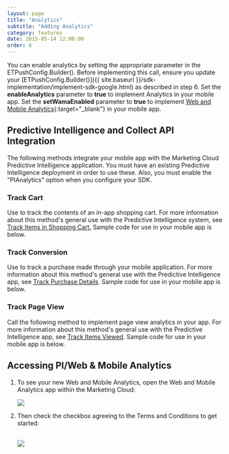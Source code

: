 ```yaml
---
layout: page
title: "Analytics"
subtitle: "Adding Analytics"
category: features
date: 2015-05-14 12:00:00
order: 6
---
```


You can enable analytics by setting the appropriate parameter in the ETPushConfig.Builder(). Before implementing this call, ensure you update your [ETPushConfig.Builder()]({{ site.baseurl }}/sdk-implementation/implement-sdk-google.html) as described in step 6. Set the **enableAnalytics** parameter to **true** to implement Analytics in your mobile app. Set the **setWamaEnabled** parameter to **true** to implement [Web and Mobile Analytics](https://help.exacttarget.com/en/documentation/web_and_mobile_analytics/){:target="_blank"} in your mobile app.

<script src="https://gist.github.com/sfmc-mobilepushsdk/a1f32591efa5fcfb6943.js"></script>


## Predictive Intelligence and Collect API Integration

The following methods integrate your mobile app with the Marketing Cloud Predictive Intelligence application. You must have an existing Predictive Intelligence deployment in order to use these. Also, you must enable the "PIAnalytics" option when you configure your SDK.

<a name="track_cart"></a>

### Track Cart

Use to track the contents of an in-app shopping cart. For more information about this method's general use with the Predictive Intelligence system, see <a href="http://help.marketingcloud.com/en/documentation/collect_code/install_collect_code/track_cart/" target="_blank">Track Items in Shopping Cart.</a> Sample code for use in your mobile app is below.

<script src="https://gist.github.com/sfmc-mobilepushsdk/2cb3447b64500b02c8ca51dce6efc290.js"></script>

<a name="track_conversion"></a>

### Track Conversion

Use to track a purchase made through your mobile application. For more information about this method's general use with the Predictive Intelligence app, see <a href="http://help.marketingcloud.com/en/documentation/collect_code/install_collect_code/track_conversion/" target="_blank">Track Purchase Details</a>. Sample code for use in your mobile app is below.

<script src="https://gist.github.com/sfmc-mobilepushsdk/1989b6d8e2e7a64e3787fd0e6f11946b.js"></script>

### Track Page View
Call the following method to implement page view analytics in your app. For more information about this method's general use with the Predictive Intelligence app, see <a href="http://help.marketingcloud.com/en/documentation/collect_code/install_collect_code/track_page_view/" target="_blank">Track Items Viewed</a>. Sample code for use in your mobile app is below.

<script src="https://gist.github.com/sfmc-mobilepushsdk/da02ce55ea76aa826a28cb74988b40e4.js"></script>

## Accessing PI/Web & Mobile Analytics
1.  To see your new Web and Mobile Analytics, open the Web and Mobile Analytics app within the Marketing Cloud:
    
    <img class="img-responsive" src="{{ site.baseurl }}/assets/wama_menu.png" />
1.  Then check the checkbox agreeing to the Terms and Conditions to get started:<br/><br/>
    
    <img class="img-responsive" src="{{ site.baseurl }}/assets/wama_t_and_c.png" />
